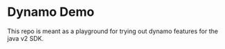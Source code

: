 # Dynamo Demo

This repo is meant as a playground for trying out dynamo features for the java v2 SDK.
